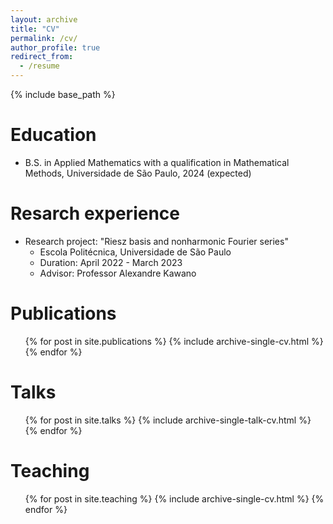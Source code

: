 ```yaml
---
layout: archive
title: "CV"
permalink: /cv/
author_profile: true
redirect_from:
  - /resume
---
```


{% include base_path %}

Education
======
* B.S. in Applied Mathematics with a qualification in Mathematical Methods, Universidade de São Paulo, 2024 (expected)

Resarch experience
======
* Research project: "Riesz basis and nonharmonic Fourier series"
  * Escola Politécnica, Universidade de São Paulo
  * Duration: April 2022 - March 2023
  * Advisor: Professor Alexandre Kawano


Publications
======
  <ul>{% for post in site.publications %}
    {% include archive-single-cv.html %}
  {% endfor %}</ul>
  
Talks
======
  <ul>{% for post in site.talks %}
    {% include archive-single-talk-cv.html %}
  {% endfor %}</ul>
  
Teaching
======
  <ul>{% for post in site.teaching %}
    {% include archive-single-cv.html %}
  {% endfor %}</ul>
